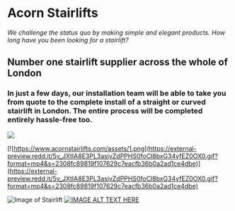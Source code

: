 # Acorn Stairlifts
*We challenge the status quo by making simple and elegant products.*
*How long have you been looking for a stairlift?*

## Number one stairlift supplier across the whole of London
### In just a few days, our installation team will be able to take you from quote to the complete install of a straight or curved stairlift in London. The entire process will be completed entirely hassle-free too.


![](https://external-preview.redd.it/5v_JXtIA8E3PL3asjvZdPPHS0foCl8bxG34yfEZ0OX0.gif?format=mp4&s=2308fc89819f107629c7eacfb36b0a2ad1ce4dbe)


[![https://www.acornstairlifts.com/assets/1.png](https://external-preview.redd.it/5v_JXtIA8E3PL3asjvZdPPHS0foCl8bxG34yfEZ0OX0.gif?format=mp4&s=2308fc89819f107629c7eacfb36b0a2ad1ce4dbe)](https://external-preview.redd.it/5v_JXtIA8E3PL3asjvZdPPHS0foCl8bxG34yfEZ0OX0.gif?format=mp4&s=2308fc89819f107629c7eacfb36b0a2ad1ce4dbe)



![Image of Stairlift](https://www.acornstairlifts.com/assets/1.png)
[![IMAGE ALT TEXT HERE](https://img.youtube.com/vi/YOUTUBE_VIDEO_ID_HERE/0.jpg)](https://www.youtube.com/watch?v=YOUTUBE_VIDEO_ID_HERE)


